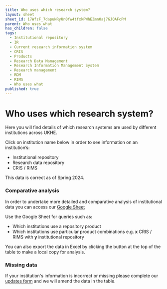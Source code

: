 ```yaml
---
title: Who uses which research system?
layout: sheet
sheet_id: 17WfzF_7dapuNRyUn0fw4tfxkPWhEZmn0aj7GJQAFcPM
parent: Who uses what
has_children: false
tags:
  - Institutional repository
  - IR
  - Current research information system
  - CRIS
  - Products
  - Research Data Management
  - Research Information Management System
  - Research management
  - RDM
  - RIMS
  - Who uses what
published: true
---
```

# Who uses which research system?

Here you will find details of which research systems are used by different institutions across UKHE.

Click on institution name below in order to see information on an institution’s:

* Institutional repository
* Research data repository
* CRIS / RIMS

This data is correct as of Spring 2024. 

### Comparative analysis

In order to undertake more detailed and comparative analysis of institutional data you can access our [Google Sheet](https://docs.google.com/spreadsheets/d/17WfzF_7dapuNRyUn0fw4tfxkPWhEZmn0aj7GJQAFcPM/edit?gid=0#gid=0)[](https://docs.google.com/spreadsheets/d/1rT5fbeJ72IWAbe58ywzK2D7zsMqLjSTIzFN_HWH7sDc/edit?gid=0#gid=0)

Use the Google Sheet for queries such as:

* Which institutions use a repository product
* Which institutions use particular product combinations e.g. **x** CRIS / RIMS with **y** institutional repository

You can also export the data in Excel by clicking the button at the top of the table to make a local copy for analysis.

### Missing data

If your institution's information is incorrect or missing [](https://docs.google.com/forms/d/e/1FAIpQLSfIjk1ECrL4IMTzSUGQ8C6QSCE79j9RQmQsuIiEE04yN-MHgQ/viewform)please complete our [updates form](https://docs.google.com/forms/d/e/1FAIpQLSerR7YUST6iTLUd8hN2dRkzP68JeURPWQmodOQtQrv8oYL9Hw/viewform) and we will amend the data in the table.
